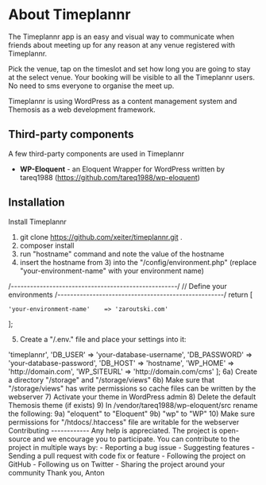 About Timeplannr
================

The Timeplannr app is an easy and visual way to communicate when friends about meeting up for any reason at any venue registered with Timeplannr. 

Pick the venue, tap on the timeslot and set how long you are going to stay at the select venue. Your booking will be visible to all the Timeplannr users. No need to sms everyone to organise the meet up.

Timeplannr is using WordPress as a content management system and Themosis as a web development framework.

Third-party components
----------------------
A few third-party components are used in Timeplannr

- **WP-Eloquent** - an Eloquent Wrapper for WordPress written by tareq1988 (https://github.com/tareq1988/wp-eloquent)

Installation
------------

Install Timeplannr

1) git clone https://github.com/xeiter/timeplannr.git .
2) composer install
3) run "hostname" command and note the value of the hostname
4) insert the hostname from 3) into  the "/config/environment.php" (replace "your-environment-name" with your environment name)

/*----------------------------------------------------*/
// Define your environments
/*----------------------------------------------------*/
return [

    'your-environment-name'    => 'zaroutski.com'

];

5) Create a "/.env.<your-environment-name>" file and place your settings into it:

<?php

/*----------------------------------------------------*/
// Local environment vars
/*----------------------------------------------------*/
return [
    'DB_NAME'       => 'timeplannr',
    'DB_USER'       => 'your-database-username',
    'DB_PASSWORD'   => 'your-database-password',
    'DB_HOST'       => 'hostname',
    'WP_HOME'       => 'http://domain.com',
    'WP_SITEURL'    => 'http://domain.com/cms'

];

6a) Create a directory "<timeplannr-directory>/storage" and "<timeplannr-directory>/storage/views"
6b) Make sure that "<timeplannr-directory>/storage/views" has write permissions so cache files can be written by the webserver

7) Activate your theme in WordPress admin
8) Delete the default Themosis theme (if exists)
9) In /vendor/tareq1988/wp-eloquent/src rename the following:
    9a) "eloquent" to "Eloquent"
    9b) "wp" to "WP"
10) Make sure permissions for "/htdocs/.htaccess" file are writable for the webserver  
  

Contributing
------------
Any help is appreciated. The project is open-source and we encourage you to participate. You can contribute to the project in multiple ways by:

- Reporting a bug issue
- Suggesting features
- Sending a pull request with code fix or feature
- Following the project on GitHub
- Following us on Twitter
- Sharing the project around your community

Thank you,
Anton
